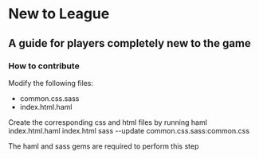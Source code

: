 # New to League
## A guide for players completely new to the game

### How to contribute
Modify the following files:
* common.css.sass
* index.html.haml

Create the corresponding css and html files by running
    haml index.html.haml index.html
    sass --update common.css.sass:common.css

The haml and sass gems are required to perform this step